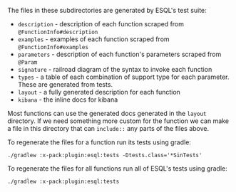 The files in these subdirectories are generated by ESQL's test suite:
* `description` - description of each function scraped from `@FunctionInfo#description`
* `examples` - examples of each function scraped from `@FunctionInfo#examples`
* `parameters` - description of each function's parameters scraped from `@Param`
* `signature` - railroad diagram of the syntax to invoke each function
* `types` - a table of each combination of support type for each parameter. These are generated from tests.
* `layout` - a fully generated description for each function
* `kibana` - the inline docs for kibana

Most functions can use the generated docs generated in the `layout` directory.
If we need something more custom for the function we can make a file in this
directory that can `include::` any parts of the files above.

To regenerate the files for a function run its tests using gradle:
```
./gradlew :x-pack:plugin:esql:tests -Dtests.class='*SinTests'
```

To regenerate the files for all functions run all of ESQL's tests using gradle:
```
./gradlew :x-pack:plugin:esql:tests
```
